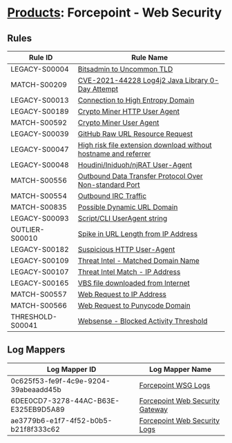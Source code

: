 # [Products](README.md): Forcepoint - Web Security

## Rules

|Rule ID|Rule Name|
|----|----|
|LEGACY-S00004|[Bitsadmin to Uncommon TLD](../rules/LEGACY-S00004.md)|
|MATCH-S00209|[CVE-2021-44228 Log4j2 Java Library 0-Day Attempt](../rules/MATCH-S00209.md)|
|LEGACY-S00013|[Connection to High Entropy Domain](../rules/LEGACY-S00013.md)|
|LEGACY-S00189|[Crypto Miner HTTP User Agent](../rules/LEGACY-S00189.md)|
|MATCH-S00592|[Crypto Miner User Agent](../rules/MATCH-S00592.md)|
|LEGACY-S00039|[GitHub Raw URL Resource Request](../rules/LEGACY-S00039.md)|
|LEGACY-S00047|[High risk file extension download without hostname and referrer](../rules/LEGACY-S00047.md)|
|LEGACY-S00048|[Houdini/Iniduoh/njRAT User-Agent](../rules/LEGACY-S00048.md)|
|MATCH-S00556|[Outbound Data Transfer Protocol Over Non-standard Port](../rules/MATCH-S00556.md)|
|MATCH-S00554|[Outbound IRC Traffic](../rules/MATCH-S00554.md)|
|MATCH-S00835|[Possible Dynamic URL Domain](../rules/MATCH-S00835.md)|
|LEGACY-S00093|[Script/CLI UserAgent string](../rules/LEGACY-S00093.md)|
|OUTLIER-S00010|[Spike in URL Length from IP Address](../rules/OUTLIER-S00010.md)|
|LEGACY-S00182|[Suspicious HTTP User-Agent](../rules/LEGACY-S00182.md)|
|LEGACY-S00109|[Threat Intel - Matched Domain Name](../rules/LEGACY-S00109.md)|
|LEGACY-S00107|[Threat Intel Match - IP Address](../rules/LEGACY-S00107.md)|
|LEGACY-S00165|[VBS file downloaded from Internet](../rules/LEGACY-S00165.md)|
|MATCH-S00557|[Web Request to IP Address](../rules/MATCH-S00557.md)|
|MATCH-S00566|[Web Request to Punycode Domain](../rules/MATCH-S00566.md)|
|THRESHOLD-S00041|[Websense - Blocked Activity Threshold](../rules/THRESHOLD-S00041.md)|


## Log Mappers

|Log Mapper ID|Log Mapper Name|
|----|----|
|0c625f53-fe9f-4c9e-9204-39abeaadd45b|[Forcepoint WSG Logs](../mappings/0c625f53-fe9f-4c9e-9204-39abeaadd45b.md)|
|6DEE0CD7-3278-44AC-B63E-E325EB9D5A89|[Forcepoint Web Security Gateway](../mappings/6DEE0CD7-3278-44AC-B63E-E325EB9D5A89.md)|
|ae3779b6-e1f7-4f52-b0b5-b21f8f333c62|[Forcepoint Web Security Logs](../mappings/ae3779b6-e1f7-4f52-b0b5-b21f8f333c62.md)|


